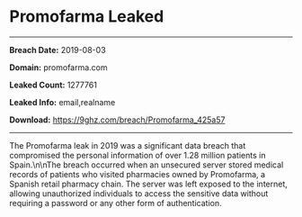 # Promofarma Leaked

------------
**Breach Date:** 2019-08-03

**Domain:** promofarma.com

**Leaked Count:** 1277761

**Leaked Info:** email,realname

**Download:** https://9ghz.com/breach/Promofarma_425a57

------------
The Promofarma leak in 2019 was a significant data breach that compromised the personal information of over 1.28 million patients in Spain.\n\nThe breach occurred when an unsecured server stored medical records of patients who visited pharmacies owned by Promofarma, a Spanish retail pharmacy chain. The server was left exposed to the internet, allowing unauthorized individuals to access the sensitive data without requiring a password or any other form of authentication.
